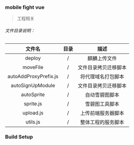 ### mobile fight vue

> 工程相关

###### 文件目录说明：

| 文件名 | 目录 | 描述 |
|:------:|:----------:|:------------:|
| deploy    | / | 麒麟上传文件 |
| moveFile | / | 文件目录拷贝迁移脚本 |
| autoAddProxyPrefix.js | / | 将代理域名打包脚本 |
| autoSignUpModule | / | 文件目录拷贝迁移脚本 |
| autoSprite | / | 自动雪碧图脚本 |
| sprite.js | / | 雪碧图工具脚本 |
| upload.js | / | 上传前端服务器脚本 |
| utils.js  | / | 整体工程的服务脚本 |

### Build Setup

